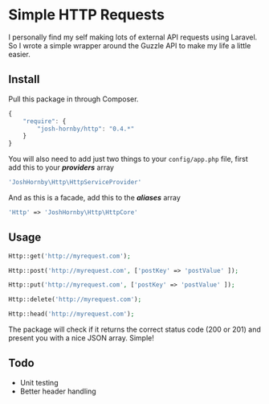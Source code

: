# Simple HTTP Requests

I personally find my self making lots of external API requests using Laravel. So I wrote a simple wrapper around the Guzzle API to make my life a little easier.

## Install

Pull this package in through Composer.

```js
{
    "require": {
        "josh-hornby/http": "0.4.*"
    }
}
```

You will also need to add just two things to your ```config/app.php``` file, first add this to your ***providers*** array

```php
'JoshHornby\Http\HttpServiceProvider'
```

And as this is a facade, add this to the ***aliases*** array

```php
'Http' => 'JoshHornby\Http\HttpCore'
```

## Usage

```php
Http::get('http://myrequest.com');
```

```php
Http::post('http://myrequest.com', ['postKey' => 'postValue' ]);
```

```php
Http::put('http://myrequest.com', ['postKey' => 'postValue' ]);
```

```php
Http::delete('http://myrequest.com');
```

```php
Http::head('http://myrequest.com');
```

The package will check if it returns the correct status code (200 or 201) and present you with a nice JSON array. Simple!

## Todo

- Unit testing
- Better header handling

